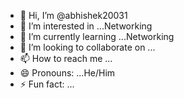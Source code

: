 - 👋 Hi, I’m @abhishek20031
- 👀 I’m interested in ...Networking
- 🌱 I’m currently learning ...Networking
- 💞️ I’m looking to collaborate on ...
- 📫 How to reach me ...
- 😄 Pronouns: ...He/Him
- ⚡ Fun fact: ...

<!---
abhishek20031/abhishek20031 is a ✨ special ✨ repository because its `README.md` (this file) appears on your GitHub profile.
You can click the Preview link to take a look at your changes.
--->
